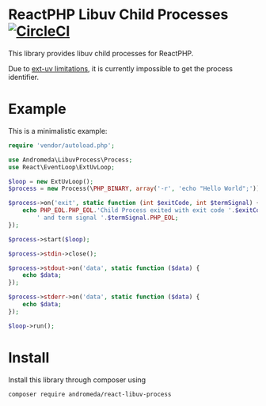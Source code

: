 # ReactPHP Libuv Child Processes [![CircleCI](https://circleci.com/gh/AndromedaGalaxy/reactphp-libuv-process.svg?style=svg)](https://circleci.com/gh/AndromedaGalaxy/reactphp-libuv-process)

This library provides libuv child processes for ReactPHP.

Due to [ext-uv limitations](https://github.com/bwoebi/php-uv/issues/71), it is currently impossible to get the process identifier.

# Example

This is a minimalistic example:
```php
require 'vendor/autoload.php';

use Andromeda\LibuvProcess\Process;
use React\EventLoop\ExtUvLoop;

$loop = new ExtUvLoop();
$process = new Process(\PHP_BINARY, array('-r', 'echo "Hello World";'));

$process->on('exit', static function (int $exitCode, int $termSignal) {
    echo PHP_EOL.PHP_EOL.'Child Process exited with exit code '.$exitCode.
        ' and term signal '.$termSignal.PHP_EOL;
});

$process->start($loop);

$process->stdin->close();

$process->stdout->on('data', static function ($data) {
    echo $data;
});

$process->stderr->on('data', static function ($data) {
    echo $data;
});

$loop->run();
```

# Install

Install this library through composer using
```
composer require andromeda/react-libuv-process
```
